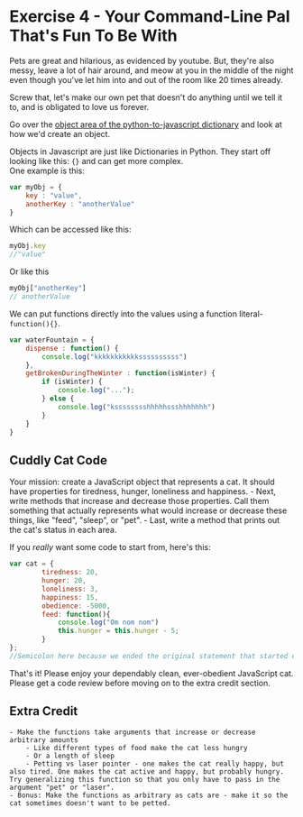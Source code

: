 Exercise 4 - Your Command-Line Pal That's Fun To Be With
========================================================

Pets are great and hilarious, as evidenced by youtube. But, they're also messy, leave a lot of hair around, and meow at you in the middle of the night even though you've let him into and out of the room like 20 times already.  

Screw that, let's make our own pet that doesn't do anything until we tell it to, and is obligated to love us forever.  

Go over the [object area of the python-to-javascript dictionary](https://github.com/hackbrightacademy/Javascript1/blob/master/structures.md#objects) and look at how we'd create an object. 

Objects in Javascript are just like Dictionaries in Python. They start off looking like this: `{}` and can get more complex.  
One example is this:
```javascript
var myObj = {
	key : "value",
	anotherKey : "anotherValue"
}
```
Which can be accessed like this:  
```javascript
myObj.key
//"value"
```
Or like this  
```javascript
myObj["anotherKey"]
// anotherValue
```
We can put functions directly into the values using a function literal- `function(){}`.  

```javascript
var waterFountain = {
	dispense : function() {
		console.log("kkkkkkkkkkkssssssssss")
	},
	getBrokenDuringTheWinter : function(isWinter) {
		if (isWinter) {
			console.log("...");
		} else {
			console.log("ksssssssshhhhhssshhhhhhh")
		}
	}
}
```

## Cuddly Cat Code
Your mission: create a JavaScript object that represents a cat. It should have properties for tiredness, hunger, loneliness and happiness.
	- Next, write methods that increase and decrease those properties. Call them something that actually represents what would increase or decrease these things, like "feed", "sleep", or "pet".
	- Last, write a method that prints out the cat's status in each area.

If you _really_ want some code to start from, here's this:
```javascript
var cat = {
		tiredness: 20,
		hunger: 20,
		loneliness: 3,
		happiness: 15,
		obedience: -5000,
		feed: function(){
			console.log("Om nom nom")
			this.hunger = this.hunger - 5;
		}
}; 
//Semicolon here because we ended the original statement that started on the first line, where we assigned a {} to a variable.
```

That's it! Please enjoy your dependably clean, ever-obedient JavaScript cat. Please get a code review before moving on to the extra credit section.

## Extra Credit
	- Make the functions take arguments that increase or decrease arbitrary amounts
		- Like different types of food make the cat less hungry
		- Or a length of sleep
		- Petting vs laser pointer - one makes the cat really happy, but also tired. One makes the cat active and happy, but probably hungry. Try generalizing this function so that you only have to pass in the argument "pet" or "laser".
	- Bonus: Make the functions as arbitrary as cats are - make it so the cat sometimes doesn't want to be petted.

